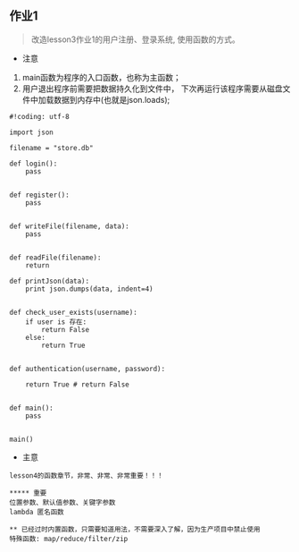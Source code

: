## 作业1
> 改造lesson3作业1的用户注册、登录系统, 使用函数的方式。  

- 注意
1. main函数为程序的入口函数，也称为主函数；
2. 用户退出程序前需要把数据持久化到文件中， 下次再运行该程序需要从磁盘文件中加载数据到内存中(也就是json.loads);

```
#!coding: utf-8

import json

filename = "store.db"

def login():
    pass


def register():
    pass


def writeFile(filename, data):
    pass


def readFile(filename):
    return

def printJson(data):
    print json.dumps(data, indent=4)


def check_user_exists(username):
    if user is 存在:
        return False
    else:
        return True


def authentication(username, password):
    
    return True # return False


def main():
    pass


main()

```

- 主意

```
lesson4的函数章节，非常、非常、非常重要！！！

***** 重要
位置参数、默认值参数、关键字参数
lambda 匿名函数

** 已经过时内置函数，只需要知道用法，不需要深入了解，因为生产项目中禁止使用
特殊函数: map/reduce/filter/zip

```

